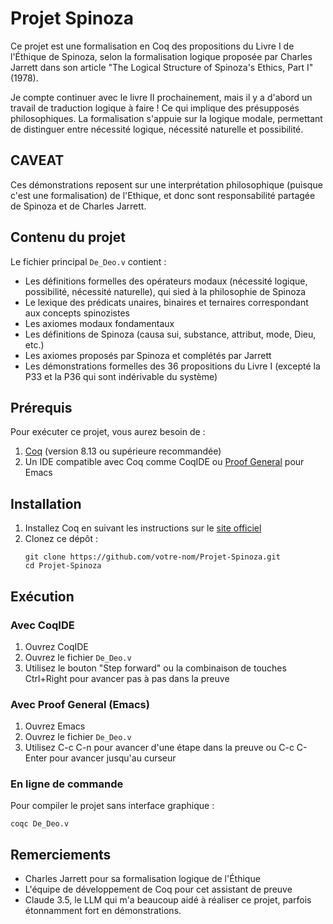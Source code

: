 # Projet Spinoza

Ce projet est une formalisation en Coq des propositions du Livre I de l'Éthique de Spinoza, selon la formalisation logique proposée par Charles Jarrett dans son article "The Logical Structure of Spinoza's Ethics, Part I" (1978).

Je compte continuer avec le livre II prochainement, mais il y a d'abord un travail de traduction logique à faire ! Ce qui implique des présupposés philosophiques. La formalisation s'appuie sur la logique modale, permettant de distinguer entre nécessité logique, nécessité naturelle et possibilité.

## CAVEAT

Ces démonstrations reposent sur une interprétation philosophique (puisque c'est une formalisation) de l'Ethique, et donc sont responsabilité partagée de Spinoza et de Charles Jarrett.

## Contenu du projet

Le fichier principal `De_Deo.v` contient :

- Les définitions formelles des opérateurs modaux (nécessité logique, possibilité, nécessité naturelle), qui sied à la philosophie de Spinoza
- Le lexique des prédicats unaires, binaires et ternaires correspondant aux concepts spinozistes
- Les axiomes modaux fondamentaux
- Les définitions de Spinoza (causa sui, substance, attribut, mode, Dieu, etc.)
- Les axiomes proposés par Spinoza et complétés par Jarrett
- Les démonstrations formelles des 36 propositions du Livre I (excepté la P33 et la P36 qui sont indérivable du système)

## Prérequis

Pour exécuter ce projet, vous aurez besoin de :

1. [Coq](https://coq.inria.fr/) (version 8.13 ou supérieure recommandée)
2. Un IDE compatible avec Coq comme CoqIDE ou [Proof General](https://proofgeneral.github.io/) pour Emacs

## Installation

1. Installez Coq en suivant les instructions sur le [site officiel](https://coq.inria.fr/download)
2. Clonez ce dépôt :
   ```
   git clone https://github.com/votre-nom/Projet-Spinoza.git
   cd Projet-Spinoza
   ```

## Exécution

### Avec CoqIDE

1. Ouvrez CoqIDE
2. Ouvrez le fichier `De_Deo.v`
3. Utilisez le bouton "Step forward" ou la combinaison de touches Ctrl+Right pour avancer pas à pas dans la preuve

### Avec Proof General (Emacs)

1. Ouvrez Emacs
2. Ouvrez le fichier `De_Deo.v`
3. Utilisez C-c C-n pour avancer d'une étape dans la preuve ou C-c C-Enter pour avancer jusqu'au curseur

### En ligne de commande

Pour compiler le projet sans interface graphique :

```
coqc De_Deo.v
```

## Remerciements

- Charles Jarrett pour sa formalisation logique de l'Éthique
- L'équipe de développement de Coq pour cet assistant de preuve
- Claude 3.5, le LLM qui m'a beaucoup aidé à réaliser ce projet, parfois étonnamment fort en démonstrations.